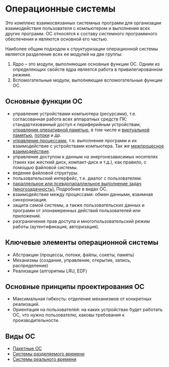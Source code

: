 Операционные системы
========================

Это комплекс взаимосвязанных системных программ для организации взаимодействия пользователя с компьютером и выполнения всех других программ. ОС относятся к составу системного программного обеспечения и являются основной его частью.

Наиболее общим подходом к структуризации операционной системы является разделение всех ее модулей на две группы:
1. Ядро – это модули, выполняющие основные функции ОС. Одним из определяющих свойств ядра является работа в привилегированном режиме.
2. Вспомогательные модули, выполняющие вспомогательные функции ОС. 

## Основные функции ОС
- управление устройствами компьютера (ресурсами), т.е. согласованная работа всех аппаратных средств ПК: стандартизованный доступ к периферийным устройствам, [управление оперативной памятью](%D0%9F%D0%B0%D0%BC%D1%8F%D1%82%D1%8C%2F%D0%A3%D0%BF%D1%80%D0%B0%D0%B2%D0%BB%D0%B5%D0%BD%D0%B8%D0%B5%20%D0%BF%D0%B0%D0%BC%D1%8F%D1%82%D1%8C%D1%8E.md), в том числе и [виртуальной памятью](%D0%9F%D0%B0%D0%BC%D1%8F%D1%82%D1%8C%2F%D0%92%D0%B8%D1%80%D1%82%D1%83%D0%B0%D0%BB%D1%8C%D0%BD%D0%B0%D1%8F%20%D0%BF%D0%B0%D0%BC%D1%8F%D1%82%D1%8C.md), [потоки](%D0%9F%D1%80%D0%BE%D1%86%D0%B5%D1%81%D1%81%D1%8B%20%D0%B8%20%D0%BF%D0%BE%D1%82%D0%BE%D0%BA%D0%B8%2F%D0%9F%D0%BE%D1%82%D0%BE%D0%BA.md) и др.
- [управление процессами](%D0%9F%D1%80%D0%BE%D1%86%D0%B5%D1%81%D1%81%D1%8B%20%D0%B8%20%D0%BF%D0%BE%D1%82%D0%BE%D0%BA%D0%B8%2F%D0%9F%D0%BB%D0%B0%D0%BD%D0%B8%D1%80%D0%BE%D0%B2%D0%B0%D0%BD%D0%B8%D0%B5%20%D0%B4%D0%B8%D1%81%D0%BF%D0%B5%D1%82%D1%87%D0%B5%D1%80%D0%B8%D0%B7%D0%B0%D1%86%D0%B8%D0%B8.md), т.е. выполнение программ и их взаимодействие с устройствами компьютера. Так же [межпроцесное взаимодействие](%D0%9F%D1%80%D0%BE%D1%86%D0%B5%D1%81%D1%81%D1%8B%20%D0%B8%20%D0%BF%D0%BE%D1%82%D0%BE%D0%BA%D0%B8%2F%D0%A1%D0%B8%D0%BD%D1%85%D1%80%D0%BE%D0%BD%D0%B8%D0%B7%D0%B0%D1%86%D0%B8%D1%8F%20%D0%BF%D1%80%D0%BE%D1%86%D0%B5%D1%81%D1%81%D0%BE%D0%B2%20%D0%B8%20%D0%BF%D0%BE%D1%82%D0%BE%D0%BA%D0%BE%D0%B2.md).
- управление доступом к данным на энергонезависимых носителях (таких как жесткий диск, компакт-диск и т.д.), как правило, с помощью файловой системы.
- ведение файловой структуры.
- пользовательский интерфейс, т.е. диалог с пользователем.
- [параллельное или псевдопараллельное выполнение задач (многозадачность).](%D0%9F%D1%80%D0%BE%D1%86%D0%B5%D1%81%D1%81%D1%8B%20%D0%B8%20%D0%BF%D0%BE%D1%82%D0%BE%D0%BA%D0%B8%2F%D0%9C%D1%83%D0%BB%D1%8C%D1%82%D0%B8%D0%BF%D1%80%D0%BE%D0%B3%D1%80%D0%B0%D0%BC%D0%BC%D0%B8%D1%80%D0%BE%D0%B2%D0%B0%D0%BD%D0%B8%D0%B5.md) Подробнее в видах ОС.
- взаимодействие между процессами: обмен данными, взаимная синхронизация.
- защита самой системы, а также пользовательских данных и программ от злонамеренных действий пользователей или приложений.
- разграничение прав доступа и многопользовательский режим работы (аутентификация, авторизация).

## Ключевые элементы операционной системы
- Абстракции (процессы, потоки, файлы, сокеты, память)
- Механизмы (создание, управление, открытие, запись, распределение)
- Реализации (алгоритмы LRU, EDF)

## Основные принципы проектирования ОС
- Максимальная гибкость: отделение механизмов от конкретных реализаций.
- Ориентация на пользователей: на каких устройствах будет работать ОС, что нужно пользователю, каковы требования к производительности.

## Виды ОС
- [Пакетные ОС](%D0%92%D0%B8%D0%B4%D1%8B%20%D0%9E%D0%A1%2F%D0%9F%D0%B0%D0%BA%D0%B5%D1%82%D0%BD%D1%8B%D0%B5%20%D0%9E%D0%A1.md)
- [Системы разделяемого времени](%D0%92%D0%B8%D0%B4%D1%8B%20%D0%9E%D0%A1%2F%D0%A1%D0%B8%D1%81%D1%82%D0%B5%D0%BC%D1%8B%20%D1%80%D0%B0%D0%B7%D0%B4%D0%B5%D0%BB%D1%8F%D0%B5%D0%BC%D0%BE%D0%B3%D0%BE%20%D0%B2%D1%80%D0%B5%D0%BC%D0%B5%D0%BD%D0%B8.md)
- [Системы реального времени](%D0%92%D0%B8%D0%B4%D1%8B%20%D0%9E%D0%A1%2F%D0%A1%D0%B8%D1%81%D1%82%D0%B5%D0%BC%D1%8B%20%D1%80%D0%B5%D0%B0%D0%BB%D1%8C%D0%BD%D0%BE%D0%B3%D0%BE%20%D0%B2%D1%80%D0%B5%D0%BC%D0%B5%D0%BD%D0%B8.md)

